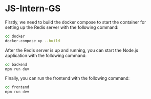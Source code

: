 # JS-Intern-GS
Firstly, we need to build the docker compose to start the container for setting up the Redis server with the following command:

```bash
cd docker
docker-compose up --build
```

After the Redis server is up and running, you can start the Node.js application with the following command:

```bash
cd backend
npm run dev
```

Finally, you can run the frontend with the following command:

```bash
cd frontend
npm run dev
```

